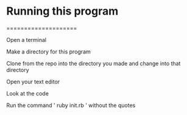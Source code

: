 Running this program
====================
====================

Open a terminal

Make a directory for this program

Clone from the repo into the directory you made and change
into that directory

Open your text editor

Look at the code

Run the command ' ruby init.rb ' without the quotes

 
